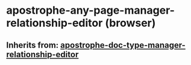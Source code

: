 # apostrophe-any-page-manager-relationship-editor (browser)
## Inherits from: [apostrophe-doc-type-manager-relationship-editor](../apostrophe-doc-type-manager/browser-apostrophe-doc-type-manager-relationship-editor.md)

